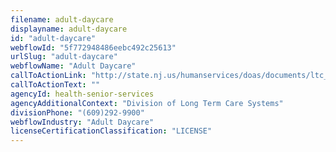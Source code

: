```yaml
---
filename: adult-daycare
displayname: adult-daycare
id: "adult-daycare"
webflowId: "5f772948486eebc492c25613"
urlSlug: "adult-daycare"
webflowName: "Adult Daycare"
callToActionLink: "http://state.nj.us/humanservices/doas/documents/ltc_guide_intro.pdf"
callToActionText: ""
agencyId: health-senior-services
agencyAdditionalContext: "Division of Long Term Care Systems"
divisionPhone: "(609)292-9900"
webflowIndustry: "Adult Daycare"
licenseCertificationClassification: "LICENSE"
---
```

